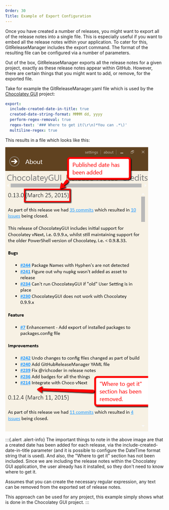 ```yaml
---
Order: 30
Title: Example of Export Configuration
---
```


Once you have created a number of releases, you might want to export all of the
release notes into a single file.  This is especially useful if you want to
embed all the release notes within your application.  To cater for this,
GitReleaseManager includes the export command.  The format of the resulting file
can be configured via a number of parameters.

Out of the box, GitReleaseManager exports all the release notes for a given
project, exactly as these release notes appear within GitHub.  However, there
are certain things that you might want to add, or remove, for the exported file.

Take for example the GitReleaseManager.yaml file which is used by the
[Chocolatey GUI](https://github.com/chocolatey/ChocolateyGUI) project:

```yaml
export:
  include-created-date-in-title: true
  created-date-string-format: MMMM dd, yyyy
  perform-regex-removal: true
  regex-text: '### Where to get it(\r\n)*You can .*\)'
  multiline-regex: true
```

This results in a file which looks like this:

![Example Exported Release Notes](../images/example-export.png)

:::{.alert .alert-info}
The important things to note in the above image are that a created date has been
added for each release, via the include-created-date-in-title parameter (and it
is possible to configure the DateTime format string that is used).  And also,
the "Where to get it" section has not been included.  Since we are including the
release notes within the Chocolatey GUI application, the user already has it
installed, so they don't need to know where to get it.

Assumes that you can create the necessary regular expression, any text can be
removed from the exported set of release notes.

This approach can be used for any project, this example simply shows what is
done in the Chocolatey GUI project.
:::
